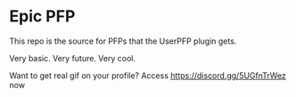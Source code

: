 # Epic PFP

This repo is the source for PFPs that the UserPFP plugin gets.

Very basic. Very future. Very cool.

Want to get real gif on your profile?
Access https://discord.gg/5UGfnTrWez now
